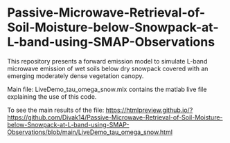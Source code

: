 # Passive-Microwave-Retrieval-of-Soil-Moisture-below-Snowpack-at-L-band-using-SMAP-Observations
This repository presents a forward emission model to simulate L-band microwave emission of wet soils below dry snowpack covered with an emerging moderately dense vegetation canopy.

Main file: LiveDemo_tau_omega_snow.mlx contains the matlab live file explaining the use of this code.

To see the main results of the file:
https://htmlpreview.github.io/?https://github.com/Divak14/Passive-Microwave-Retrieval-of-Soil-Moisture-below-Snowpack-at-L-band-using-SMAP-Observations/blob/main/LiveDemo_tau_omega_snow.html
